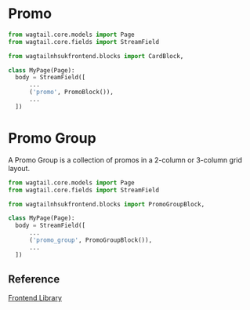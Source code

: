 
# Promo

```py
from wagtail.core.models import Page
from wagtail.core.fields import StreamField

from wagtailnhsukfrontend.blocks import CardBlock,

class MyPage(Page):
  body = StreamField([
      ...
      ('promo', PromoBlock()),
      ...
  ])
```

# Promo Group

A Promo Group is a collection of promos in a 2-column or 3-column grid layout.

```py
from wagtail.core.models import Page
from wagtail.core.fields import StreamField

from wagtailnhsukfrontend.blocks import PromoGroupBlock,

class MyPage(Page):
  body = StreamField([
      ...
      ('promo_group', PromoGroupBlock()),
      ...
  ])
```

## Reference

[Frontend Library](https://github.com/nhsuk/nhsuk-frontend/tree/master/packages/components/promo)
